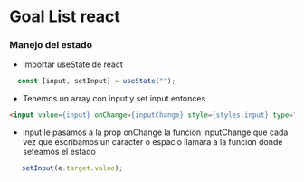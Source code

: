 # Goal List react

### Manejo del estado
- Importar useState de react
```jsx
  const [input, setInput] = useState("");
```
 - Tenemos un array con input y set input entonces 
 ```html
<input value={input} onChange={inputChange} style={styles.input} type="text" placeholder="Escribir objetivo" />

 ```
 - input le pasamos a la prop onChange la funcion inputChange
 que cada vez que escribamos un caracter o espacio llamara a la funcion donde seteamos el estado
 ```jsx
    setInput(e.target.value);
 ```